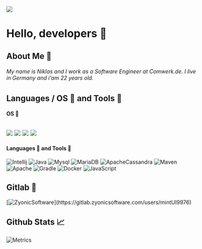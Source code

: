![](https://komarev.com/ghpvc/?username=mintUI9976&style=flat-square&color=blueviolet) 
# Hello, developers 🥰 
## About Me 📣
###### My name is Niklas and I work as a Software Engineer at Comwerk.de. I live in Germany and i'am 22 years old.
## Languages / OS 🚩 and Tools 🔨
#### OS 🏴󠁮󠁧󠁯󠁳󠁿
![](https://img.shields.io/badge/-Windows-blue?style=flat-square&logo=windows&logoColor=white) ![](https://img.shields.io/badge/-Ubuntu-purple?style=flat-square&logo=ubuntu&logoColor=white) ![](https://img.shields.io/badge/-Zorin-blue?style=flat-square&logo=zorin&logoColor=white) ![](https://img.shields.io/badge/-Debian-red?style=flat-square&logo=Debian&logoColor=white)
---------------------------------------------------------
#### Languages 🏴󠁮󠁧󠁯󠁳󠁿 and Tools 🔨
![Intellij](https://img.shields.io/badge/EDITOR-Intellij-blue?style=flat-square&logo=intellij-idea&logoColor=white)
![Java](https://img.shields.io/badge/CODE-Java-red?style=flat-square&logo=java&logoColor=white) ![Mysql](https://img.shields.io/badge/TOOLS-MySQL-yellow?style=flat-square&logo=mysql&logoColor=white) ![MariaDB](https://img.shields.io/badge/TOOLS-MariaDB-yellow?style=flat-square&logo=MariaDB&logoColor=white) ![ApacheCassandra](https://img.shields.io/badge/TOOLS-ApacheCassandra-yellow?style=flat-square&logo=ApacheCassandra&logoColor=white) ![Maven](https://img.shields.io/badge/TOOLS-Maven-yellow?style=flat-square&logo=apache-maven&logoColor=white) ![Apache](https://img.shields.io/badge/TOOLS-Apache-red?style=flat-square&logo=apache-maven&logoColor=white) ![Gradle](https://img.shields.io/badge/TOOLS-Gradle-blue?style=flat-square&logo=gradle&logoColor=white) ![Docker](https://img.shields.io/badge/TOOLS-Docker-blue?style=flat-square&logo=Docker&logoColor=white) ![JavaScript](https://img.shields.io/badge/TOOLS-JavaScript-red?style=flat-square&logo=JavaScript&logoColor=white)
## Gitlab 🔨
[![ZyonicSoftware](https://img.shields.io/badge/-ZyonicSoftware-red?style=flat-square&logo=gitlab&logoColor=white "https://gitlab.zyonicsoftware.com/users/mintUI9976")](https://gitlab.zyonicsoftware.com/users/mintUI9976)
## Github Stats 📈
![Metrics](https://metrics.lecoq.io/mintUI9976?template=classic&isocalendar=1&languages=1&introduction=1&people=1&followup=1&gists=1&lines=1&activity=1&achievements=1&notable=1&pagespeed=1&isocalendar.duration=half-year&languages.limit=8&languages.sections=most-used&languages.colors=github&languages.threshold=0%25&languages.indepth=false&languages.recent.load=300&languages.recent.days=14&introduction.title=true&people.limit=24&people.size=28&people.types=followers%2C%20following&people.identicons=false&people.shuffle=false&followup.sections=repositories&activity.limit=5&activity.load=300&activity.days=14&activity.filter=all&activity.visibility=all&activity.timestamps=false&achievements.threshold=C&achievements.secrets=true&achievements.limit=0&notable.repositories=false&pagespeed.url=mint9976.de&pagespeed.detailed=false&pagespeed.screenshot=false&config.timezone=Europe%2FBerlin)


